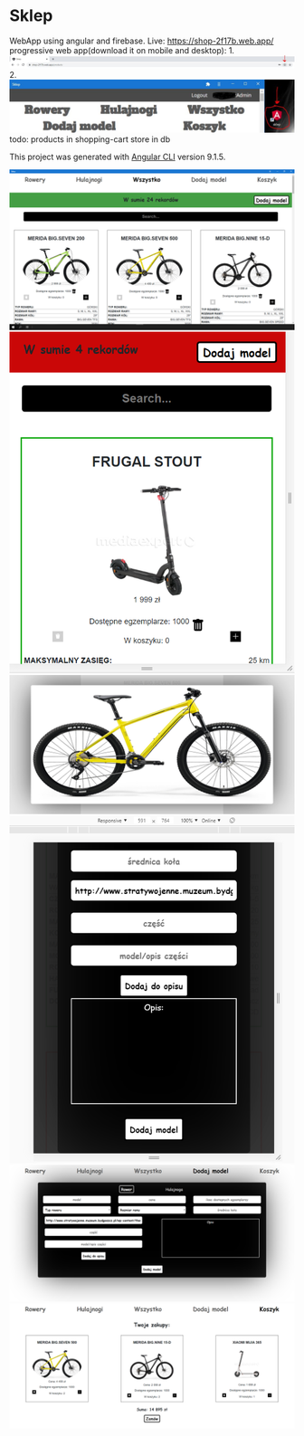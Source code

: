 # Sklep
WebApp using angular and firebase.
Live: https://shop-2f17b.web.app/  
progressive web app(download it on mobile and desktop):
1.
![screen](pwa1.JPG)
2.
![screen](pwa2.JPG)
todo: products in shopping-cart store in db  

This project was generated with [Angular CLI](https://github.com/angular/angular-cli) version 9.1.5.

![screen](src/assets/screen1.PNG)
![screen](src/assets/screen5.PNG)
![screen](src/assets/screen4.PNG)
![screen](src/assets/screen6.PNG)
![screen](src/assets/screen3.PNG)
![screen](src/assets/screen2.PNG)
